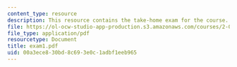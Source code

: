 ```yaml
---
content_type: resource
description: This resource contains the take-home exam for the course.
file: https://ol-ocw-studio-app-production.s3.amazonaws.com/courses/2-034j-nonlinear-dynamics-and-waves-spring-2007/00a3ece830bd8c693e0c1adbf1eeb965_exam1.pdf
file_type: application/pdf
resourcetype: Document
title: exam1.pdf
uid: 00a3ece8-30bd-8c69-3e0c-1adbf1eeb965
---
```

